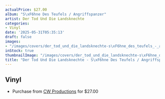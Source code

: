 ```yaml
---
actualPrice: $27.00
album: "S\xF6hne Des Teufels / Angriffspanzer"
artist: Der Tod Und Die Landsknechte
categories:
- Vinyl
date: '2025-05-31T05:35:13'
draft: false
images:
- "/images/covers/der_tod_und_die_landsknechte-s\xF6hne_des_teufels_-_angriffspanzer.png"
inStock: true
thumbnailImage: "/images/covers/der_tod_und_die_landsknechte-s\xF6hne_des_teufels_-_angriffspanzer-thumb.png"
title: "Der Tod Und Die Landsknechte - S\xF6hne Des Teufels / Angriffspanzer"
---
```


## Vinyl
* Purchase from [CW Productions](https://shop.cwproductions.net/products/der-tod-und-die-landsknechte-sohne-des-teufels-angriffspanzer-lp) for $27.00
